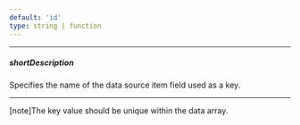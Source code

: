 ```yaml
---
default: 'id'
type: string | function
---
```

---
##### shortDescription
Specifies the name of the data source item field used as a key.

---
[note]The key value should be unique within the data array.
